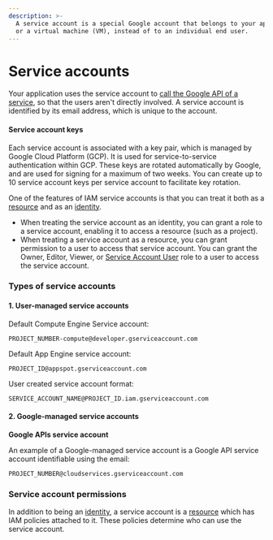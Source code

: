 ```yaml
---
description: >-
  A service account is a special Google account that belongs to your application
  or a virtual machine (VM), instead of to an individual end user.
---
```


# Service accounts

Your application uses the service account to [call the Google API of a service](https://developers.google.com/identity/protocols/OAuth2ServiceAccount#authorizingrequests), so that the users aren't directly involved. A service account is identified by its email address, which is unique to the account.

#### Service account keys <a id="service_account_keys"></a>

Each service account is associated with a key pair, which is managed by Google Cloud Platform \(GCP\). It is used for service-to-service authentication within GCP. These keys are rotated automatically by Google, and are used for signing for a maximum of two weeks. You can create up to 10 service account keys per service account to facilitate key rotation.

One of the features of IAM service accounts is that you can treat it both as a [resource](https://cloud.google.com/iam/docs/overview#resource) and as an [identity](https://cloud.google.com/iam/docs/overview#concepts_related_to_identity).

* When treating the service account as an identity, you can grant a role to a service account, enabling it to access a resource \(such as a project\).
* When treating a service account as a resource, you can grant permission to a user to access that service account. You can grant the Owner, Editor, Viewer, or [Service Account User](https://cloud.google.com/iam/docs/service-accounts#the_service_account_user_role) role to a user to access the service account.

### Types of service accounts <a id="types_of_service_accounts"></a>

#### 1. User-managed service accounts <a id="user-managed_service_accounts"></a>

Default Compute Engine Service account:

`PROJECT_NUMBER-compute@developer.gserviceaccount.com`

Default App Engine service account:

`PROJECT_ID@appspot.gserviceaccount.com`

User created service account format:

`SERVICE_ACCOUNT_NAME@PROJECT_ID.iam.gserviceaccount.com`

#### 2. Google-managed service accounts <a id="google-managed_service_accounts"></a>

**Google APIs service account**

An example of a Google-managed service account is a Google API service account identifiable using the email:

`PROJECT_NUMBER@cloudservices.gserviceaccount.com`

### Service account permissions <a id="service_account_permissions"></a>

In addition to being an [identity](https://cloud.google.com/iam/docs/overview#concepts_related_to_identity), a service account is a [resource](https://cloud.google.com/iam/docs/overview#resource) which has IAM policies attached to it. These policies determine who can use the service account.


